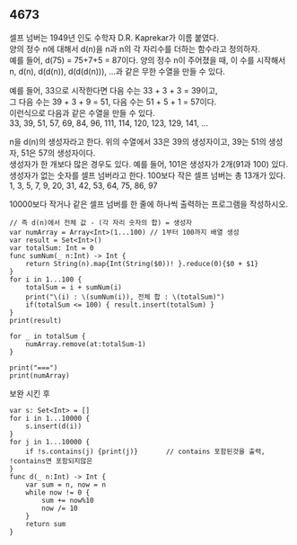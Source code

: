 ## 4673
셀프 넘버는 1949년 인도 수학자 D.R. Kaprekar가 이름 붙였다.   
양의 정수 n에 대해서 d(n)을 n과 n의 각 자리수를 더하는 함수라고 정의하자.   
예를 들어, d(75) = 75+7+5 = 87이다.
양의 정수 n이 주어졌을 때, 이 수를 시작해서 n, d(n), d(d(n)), d(d(d(n))), ...과 같은 무한 수열을 만들 수 있다.   

예를 들어, 33으로 시작한다면 다음 수는 33 + 3 + 3 = 39이고,   
그 다음 수는 39 + 3 + 9 = 51, 다음 수는 51 + 5 + 1 = 57이다.   
이런식으로 다음과 같은 수열을 만들 수 있다.   
33, 39, 51, 57, 69, 84, 96, 111, 114, 120, 123, 129, 141, ...   

n을 d(n)의 생성자라고 한다. 위의 수열에서 33은 39의 생성자이고, 39는 51의 생성자, 51은 57의 생성자이다.   
생성자가 한 개보다 많은 경우도 있다. 예를 들어, 101은 생성자가 2개(91과 100) 있다.   
생성자가 없는 숫자를 셀프 넘버라고 한다. 100보다 작은 셀프 넘버는 총 13개가 있다.   
1, 3, 5, 7, 9, 20, 31, 42, 53, 64, 75, 86, 97   
   
10000보다 작거나 같은 셀프 넘버를 한 줄에 하나씩 출력하는 프로그램을 작성하시오.   
```
// 즉 d(n)에서 전체 값 - (각 자리 숫자의 합) = 생성자
var numArray = Array<Int>(1...100) // 1부터 100까지 배열 생성
var result = Set<Int>()
var totalSum: Int = 0
func sumNum(_ n:Int) -> Int {
    return String(n).map{Int(String($0))! }.reduce(0){$0 + $1}
}
for i in 1...100 {
	totalSum = i + sumNum(i)
	print("\(i) : \(sumNum(i)), 전체 합 : \(totalSum)")
	if(totalSum <= 100) { result.insert(totalSum) }
}
print(result)

for _ in totalSum {
	numArray.remove(at:totalSum-1)
}

print("===")
print(numArray)
```
보완 시킨 후   
```
var s: Set<Int> = []
for i in 1...10000 {
    s.insert(d(i))
}
for j in 1...10000 {
    if !s.contains(j) {print(j)}       // contains 포함된것을 출력, !contains면 포함되지않은
}
func d(_ n:Int) -> Int {
    var sum = n, now = n
    while now != 0 {
        sum += now%10
        now /= 10
    }
    return sum
}
```
